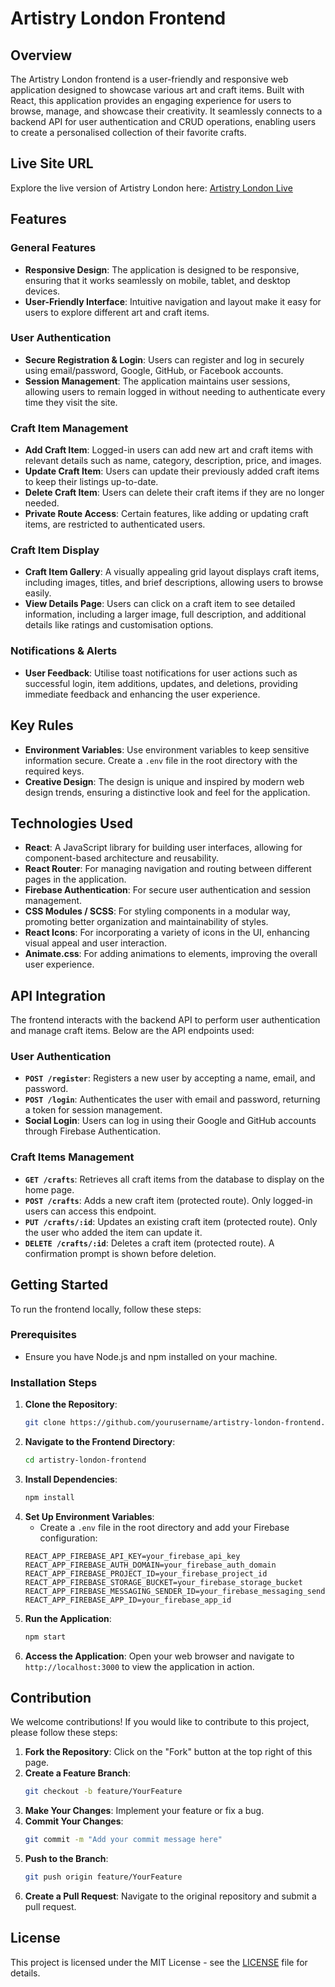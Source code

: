 # Artistry London Frontend

## Overview
The Artistry London frontend is a user-friendly and responsive web application designed to showcase various art and craft items. Built with React, this application provides an engaging experience for users to browse, manage, and showcase their creativity. It seamlessly connects to a backend API for user authentication and CRUD operations, enabling users to create a personalised collection of their favorite crafts.

## Live Site URL
Explore the live version of Artistry London here: [Artistry London Live](https://artistry-london.web.app)

## Features
### General Features
- **Responsive Design**: The application is designed to be responsive, ensuring that it works seamlessly on mobile, tablet, and desktop devices.
- **User-Friendly Interface**: Intuitive navigation and layout make it easy for users to explore different art and craft items.

### User Authentication
- **Secure Registration & Login**: Users can register and log in securely using email/password, Google, GitHub, or Facebook accounts.
- **Session Management**: The application maintains user sessions, allowing users to remain logged in without needing to authenticate every time they visit the site.

### Craft Item Management
- **Add Craft Item**: Logged-in users can add new art and craft items with relevant details such as name, category, description, price, and images.
- **Update Craft Item**: Users can update their previously added craft items to keep their listings up-to-date.
- **Delete Craft Item**: Users can delete their craft items if they are no longer needed.
- **Private Route Access**: Certain features, like adding or updating craft items, are restricted to authenticated users.

### Craft Item Display
- **Craft Item Gallery**: A visually appealing grid layout displays craft items, including images, titles, and brief descriptions, allowing users to browse easily.
- **View Details Page**: Users can click on a craft item to see detailed information, including a larger image, full description, and additional details like ratings and customisation options.

### Notifications & Alerts
- **User Feedback**: Utilise toast notifications for user actions such as successful login, item additions, updates, and deletions, providing immediate feedback and enhancing the user experience.

## Key Rules
- **Environment Variables**: Use environment variables to keep sensitive information secure. Create a `.env` file in the root directory with the required keys.
- **Creative Design**: The design is unique and inspired by modern web design trends, ensuring a distinctive look and feel for the application.

## Technologies Used
- **React**: A JavaScript library for building user interfaces, allowing for component-based architecture and reusability.
- **React Router**: For managing navigation and routing between different pages in the application.
- **Firebase Authentication**: For secure user authentication and session management.
- **CSS Modules / SCSS**: For styling components in a modular way, promoting better organization and maintainability of styles.
- **React Icons**: For incorporating a variety of icons in the UI, enhancing visual appeal and user interaction.
- **Animate.css**: For adding animations to elements, improving the overall user experience.

## API Integration
The frontend interacts with the backend API to perform user authentication and manage craft items. Below are the API endpoints used:

### User Authentication
- **`POST /register`**: Registers a new user by accepting a name, email, and password.
- **`POST /login`**: Authenticates the user with email and password, returning a token for session management.
- **Social Login**: Users can log in using their Google and GitHub accounts through Firebase Authentication.

### Craft Items Management
- **`GET /crafts`**: Retrieves all craft items from the database to display on the home page.
- **`POST /crafts`**: Adds a new craft item (protected route). Only logged-in users can access this endpoint.
- **`PUT /crafts/:id`**: Updates an existing craft item (protected route). Only the user who added the item can update it.
- **`DELETE /crafts/:id`**: Deletes a craft item (protected route). A confirmation prompt is shown before deletion.

## Getting Started
To run the frontend locally, follow these steps:

### Prerequisites
- Ensure you have Node.js and npm installed on your machine.

### Installation Steps
1. **Clone the Repository**:
    ```bash
    git clone https://github.com/yourusername/artistry-london-frontend.git
    ```
2. **Navigate to the Frontend Directory**:
    ```bash
    cd artistry-london-frontend
    ```
3. **Install Dependencies**:
    ```bash
    npm install
    ```
4. **Set Up Environment Variables**:
    - Create a `.env` file in the root directory and add your Firebase configuration:
    ```plaintext
    REACT_APP_FIREBASE_API_KEY=your_firebase_api_key
    REACT_APP_FIREBASE_AUTH_DOMAIN=your_firebase_auth_domain
    REACT_APP_FIREBASE_PROJECT_ID=your_firebase_project_id
    REACT_APP_FIREBASE_STORAGE_BUCKET=your_firebase_storage_bucket
    REACT_APP_FIREBASE_MESSAGING_SENDER_ID=your_firebase_messaging_sender_id
    REACT_APP_FIREBASE_APP_ID=your_firebase_app_id
    ```
5. **Run the Application**:
    ```bash
    npm start
    ```
6. **Access the Application**: 
    Open your web browser and navigate to `http://localhost:3000` to view the application in action.

## Contribution
We welcome contributions! If you would like to contribute to this project, please follow these steps:
1. **Fork the Repository**: Click on the "Fork" button at the top right of this page.
2. **Create a Feature Branch**:
    ```bash
    git checkout -b feature/YourFeature
    ```
3. **Make Your Changes**: Implement your feature or fix a bug.
4. **Commit Your Changes**:
    ```bash
    git commit -m "Add your commit message here"
    ```
5. **Push to the Branch**:
    ```bash
    git push origin feature/YourFeature
    ```
6. **Create a Pull Request**: Navigate to the original repository and submit a pull request.

## License
This project is licensed under the MIT License - see the [LICENSE](LICENSE) file for details.
